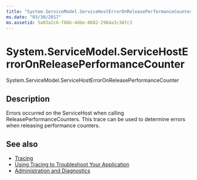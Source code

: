 ```yaml
---
title: "System.ServiceModel.ServiceHostErrorOnReleasePerformanceCounter"
ms.date: "03/30/2017"
ms.assetid: 5a83a2c6-f86b-4dbe-8882-2984a3c38fc3
---
```

# System.ServiceModel.ServiceHostErrorOnReleasePerformanceCounter
System.ServiceModel.ServiceHostErrorOnReleasePerformanceCounter  
  
## Description  
 Errors occurred on the ServiceHost when calling ReleasePerformanceCounters. This trace can be used to determine errors when releasing performance counters.  
  
## See also

- [Tracing](index.md)
- [Using Tracing to Troubleshoot Your Application](using-tracing-to-troubleshoot-your-application.md)
- [Administration and Diagnostics](../index.md)
